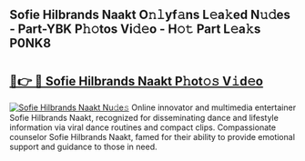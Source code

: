 ## Sofie Hilbrands Naakt O𝚗𝚕yf𝚊ns L𝚎a𝚔ed N𝚞𝚍es - Part-YBK P𝚑𝚘tos Vi𝚍𝚎o - H𝚘𝚝 Part L𝚎a𝚔s P0NK8

# <h2><a href="http://kfddq2.oniu.top/?m=Sofie+Hilbrands+Naakt">🔗👉 🔴 Sofie Hilbrands Naakt P𝚑ot𝚘𝚜 V𝚒d𝚎o</a></h2>

[![Sofie Hilbrands Naakt Nu𝚍e𝚜](https://i.imgur.com/0qMVB7G.gif)](http://kfddq2.oniu.top/?m=Sofie+Hilbrands+Naakt)
Online innovator and multimedia entertainer Sofie Hilbrands Naakt, recognized for disseminating dance and lifestyle information via viral dance routines and compact clips. Compassionate counselor Sofie Hilbrands Naakt, famed for their ability to provide emotional support and guidance to those in need.  
